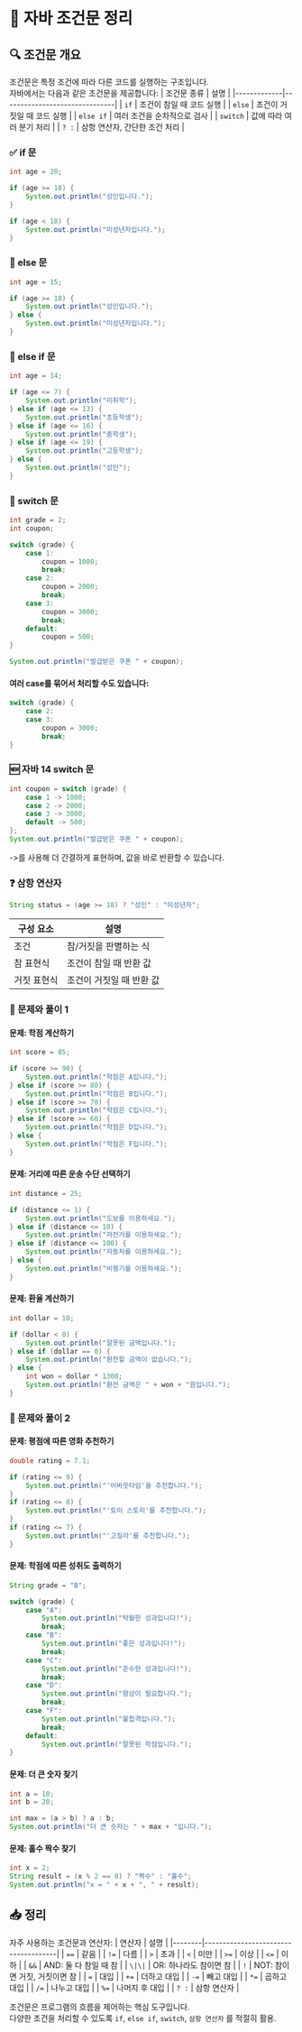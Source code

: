 # 📘 자바 조건문 정리

## 🔍 조건문 개요
조건문은 특정 조건에 따라 다른 코드를 실행하는 구조입니다.  
자바에서는 다음과 같은 조건문을 제공합니다:
| 조건문 종류 | 설명                          |
|-------------|-------------------------------|
| `if`        | 조건이 참일 때 코드 실행       |
| `else`      | 조건이 거짓일 때 코드 실행     |
| `else if`   | 여러 조건을 순차적으로 검사    |
| `switch`    | 값에 따라 여러 분기 처리       |
| `? :`       | 삼항 연산자, 간단한 조건 처리 |



### ✅ if 문
```java
int age = 20;

if (age >= 18) {
    System.out.println("성인입니다.");
}

if (age < 18) {
    System.out.println("미성년자입니다.");
}
```


### 🔄 else 문
```java
int age = 15;

if (age >= 18) {
    System.out.println("성인입니다.");
} else {
    System.out.println("미성년자입니다.");
}
```


### 🔁 else if 문
```java
int age = 14;

if (age <= 7) {
    System.out.println("미취학");
} else if (age <= 13) {
    System.out.println("초등학생");
} else if (age <= 16) {
    System.out.println("중학생");
} else if (age <= 19) {
    System.out.println("고등학생");
} else {
    System.out.println("성인");
}

```

### 🔀 switch 문
```java
int grade = 2;
int coupon;

switch (grade) {
    case 1:
        coupon = 1000;
        break;
    case 2:
        coupon = 2000;
        break;
    case 3:
        coupon = 3000;
        break;
    default:
        coupon = 500;
}

System.out.println("발급받은 쿠폰 " + coupon);
```

#### 여러 case를 묶어서 처리할 수도 있습니다:
```java
switch (grade) {
    case 2:
    case 3:
        coupon = 3000;
        break;
}
```


### 🆕 자바 14 switch 문
```java
int coupon = switch (grade) {
    case 1 -> 1000;
    case 2 -> 2000;
    case 3 -> 3000;
    default -> 500;
};
System.out.println("발급받은 쿠폰 " + coupon);
```
->를 사용해 더 간결하게 표현하며, 값을 바로 반환할 수 있습니다.


### ❓ 삼항 연산자
```java
String status = (age >= 18) ? "성인" : "미성년자";
```

| 구성 요소       | 설명                     |
|----------------|--------------------------|
| 조건           | 참/거짓을 판별하는 식     |
| 참 표현식      | 조건이 참일 때 반환 값     |
| 거짓 표현식    | 조건이 거짓일 때 반환 값   |


### 🧪 문제와 풀이 1
#### 문제: 학점 계산하기
```java
int score = 85;

if (score >= 90) {
    System.out.println("학점은 A입니다.");
} else if (score >= 80) {
    System.out.println("학점은 B입니다.");
} else if (score >= 70) {
    System.out.println("학점은 C입니다.");
} else if (score >= 60) {
    System.out.println("학점은 D입니다.");
} else {
    System.out.println("학점은 F입니다.");
}
```


#### 문제: 거리에 따른 운송 수단 선택하기
```java
int distance = 25;

if (distance <= 1) {
    System.out.println("도보를 이용하세요.");
} else if (distance <= 10) {
    System.out.println("자전거를 이용하세요.");
} else if (distance <= 100) {
    System.out.println("자동차를 이용하세요.");
} else {
    System.out.println("비행기를 이용하세요.");
}
```


#### 문제: 환율 계산하기
```java
int dollar = 10;

if (dollar < 0) {
    System.out.println("잘못된 금액입니다.");
} else if (dollar == 0) {
    System.out.println("환전할 금액이 없습니다.");
} else {
    int won = dollar * 1300;
    System.out.println("환전 금액은 " + won + "원입니다.");
}
```


### 🧪 문제와 풀이 2
#### 문제: 평점에 따른 영화 추천하기
```java
double rating = 7.1;

if (rating <= 9) {
    System.out.println("'어바웃타임'을 추천합니다.");
}
if (rating <= 8) {
    System.out.println("'토이 스토리'를 추천합니다.");
}
if (rating <= 7) {
    System.out.println("'고질라'를 추천합니다.");
}
```


#### 문제: 학점에 따른 성취도 출력하기
```java
String grade = "B";

switch (grade) {
    case "A":
        System.out.println("탁월한 성과입니다!");
        break;
    case "B":
        System.out.println("좋은 성과입니다!");
        break;
    case "C":
        System.out.println("준수한 성과입니다!");
        break;
    case "D":
        System.out.println("향상이 필요합니다.");
        break;
    case "F":
        System.out.println("불합격입니다.");
        break;
    default:
        System.out.println("잘못된 학점입니다.");
}
```


#### 문제: 더 큰 숫자 찾기
```java
int a = 10;
int b = 20;

int max = (a > b) ? a : b;
System.out.println("더 큰 숫자는 " + max + "입니다.");

```

#### 문제: 홀수 짝수 찾기
```java
int x = 2;
String result = (x % 2 == 0) ? "짝수" : "홀수";
System.out.println("x = " + x + ", " + result);
```


## 📥 정리
자주 사용하는 조건문과 연산자:
| 연산자 | 설명                                |
|--------|-------------------------------------|
| `==`   | 같음                                |
| `!=`   | 다름                                |
| `>`    | 초과                                |
| `<`    | 미만                                |
| `>=`   | 이상                                |
| `<=`   | 이하                                |
| `&&`   | AND: 둘 다 참일 때 참               |
| `\|\|`   | OR: 하나라도 참이면 참              |
| `!`    | NOT: 참이면 거짓, 거짓이면 참       |
| `=`    | 대입                                |
| `+=`   | 더하고 대입                         |
| `-=`   | 빼고 대입                           |
| `*=`   | 곱하고 대입                         |
| `/=`   | 나누고 대입                         |
| `%=`   | 나머지 후 대입                      |
| `? :`  | 삼항 연산자                         |

조건문은 프로그램의 흐름을 제어하는 핵심 도구입니다.  
다양한 조건을 처리할 수 있도록 `if`, `else if`, `switch`, `삼항 연산자` 를 적절히 활용.




